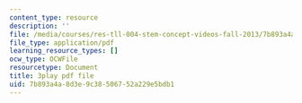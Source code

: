 ```yaml
---
content_type: resource
description: ''
file: /media/courses/res-tll-004-stem-concept-videos-fall-2013/7b893a4a8d3e9c38506752a229e5bdb1_JrlZSfRM-IY.pdf
file_type: application/pdf
learning_resource_types: []
ocw_type: OCWFile
resourcetype: Document
title: 3play pdf file
uid: 7b893a4a-8d3e-9c38-5067-52a229e5bdb1
---
```

